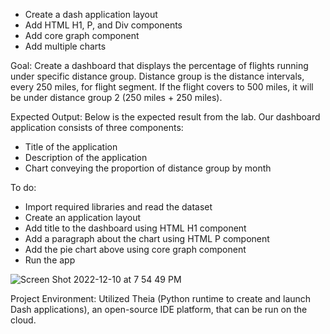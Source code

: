 - Create a dash application layout
- Add HTML H1, P, and Div components
- Add core graph component
- Add multiple charts

Goal:
Create a dashboard that displays the percentage of flights running under specific distance group. Distance group is the distance intervals, every 250 miles, for flight segment. If the flight covers to 500 miles, it will be under distance group 2 (250 miles + 250 miles).

Expected Output:
Below is the expected result from the lab. Our dashboard application consists of three components:
- Title of the application
- Description of the application
- Chart conveying the proportion of distance group by month

To do:
- Import required libraries and read the dataset
- Create an application layout
- Add title to the dashboard using HTML H1 component
- Add a paragraph about the chart using HTML P component
- Add the pie chart above using core graph component
- Run the app

![Screen Shot 2022-12-10 at 7 54 49 PM](https://user-images.githubusercontent.com/93154330/206885676-1587f2e3-3cf8-471e-8a8e-b1a6a10a64e6.png)


Project Environment: Utilized Theia (Python runtime to create and launch Dash applications), an open-source IDE platform, that can be run on the cloud.
